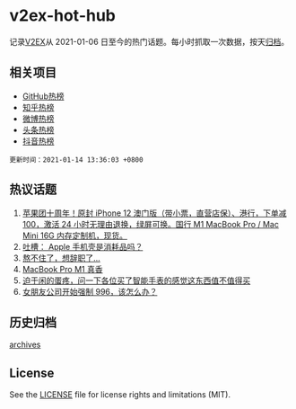 # v2ex-hot-hub

 记录[V2EX](https://www.v2ex.com/)从 2021-01-06 日至今的热门话题。每小时抓取一次数据，按天[归档](archives)。
 
 ## 相关项目

- [GitHub热榜](https://github.com/lonnyzhang423/github-hot-hub)
- [知乎热榜](https://github.com/lonnyzhang423/zhihu-hot-hub)
- [微博热榜](https://github.com/lonnyzhang423/weibo-hot-hub)
- [头条热榜](https://github.com/lonnyzhang423/toutiao-hot-hub)
- [抖音热榜](https://github.com/lonnyzhang423/douyin-hot-hub)


 `更新时间：2021-01-14 13:36:03 +0800`

## 热议话题

1. [苹果团十周年！原封 iPhone 12 澳门版（带小票，直营店保）、港行，下单减 100，激活 24 小时无理由退换，绿屏可换。国行 M1 MacBook Pro / Mac Mini 16G 内存定制机，现货。](https://www.v2ex.com/t/744798)
1. [吐槽： Apple 手机壳是消耗品吗？](https://www.v2ex.com/t/744608)
1. [熬不住了，想辞职了…](https://www.v2ex.com/t/744757)
1. [MacBook Pro M1 真香](https://www.v2ex.com/t/744579)
1. [迫于闲的蛋疼，问一下各位买了智能手表的感觉这东西值不值得买](https://www.v2ex.com/t/744609)
1. [女朋友公司开始强制 996，该怎么办？](https://www.v2ex.com/t/744589)

## 历史归档

[archives](archives)

## License

See the [LICENSE](LICENSE) file for license rights and limitations (MIT).
